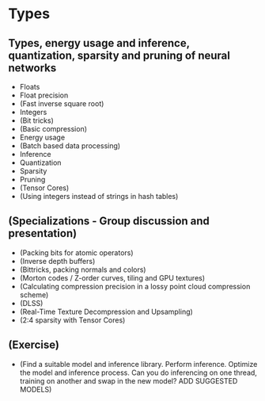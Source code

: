 # Types
## Types, energy usage and inference, quantization, sparsity and pruning of neural networks

* Floats
* Float precision
* (Fast inverse square root)
* Integers
* (Bit tricks)
* (Basic compression)
* Energy usage
* (Batch based data processing)
* Inference
* Quantization
* Sparsity
* Pruning
* (Tensor Cores)
* (Using integers instead of strings in hash tables)

## (Specializations - Group discussion and presentation)

* (Packing bits for atomic operators)
* (Inverse depth buffers)
* (Bittricks, packing normals and colors)
* (Morton codes / Z-order curves, tiling and GPU textures)
* (Calculating compression precision in a lossy point cloud compression scheme)
* (DLSS)
* (Real-Time Texture Decompression and Upsampling)
* (2:4 sparsity with Tensor Cores)

## (Exercise)

* (Find a suitable model and inference library.
Perform inference.
Optimize the model and inference process.
Can you do inferencing on one thread,
training on another and swap in the new model?
ADD SUGGESTED MODELS)
